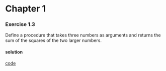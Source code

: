 # Chapter 1

### Exercise 1.3
Define a procedure that takes three numbers as arguments and returns the sum of the squares of the two larger numbers.

#### solution
[code](../../../src/sicp/chapter_01/1_03.rkt)